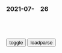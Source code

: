 ### 2021-07-　26

```note
```

<table id="tbc" style="white-space:pre">
</table>
<button onclick="toggleb()">toggle</button>
<button onclick="loadparse()">loadparse</button>
<br>
<!-- 🌸<br>🍅-　-🍑<hr>🍀 --> <textarea rows="30" cols="100" style="display: none" id="tar">

`马克思被黑得最惨的一次`

现在被人黑的最惨的作家是谁？
https://www.zhihu.com/question/383273826

m橘子给你
　马克思
2 人赞同了该回答

声明：关于马克思主义学院被黑事件的最终目的
https://tieba.baidu.com/p/2422065216

先看简介】“爱玩游戏”就是“卖g贼”？这可能是爱g被黑得最惨的一次
https://www.bilibili.com/video/av12078514

谢f：z美关系陷入僵局根本原因在于美g一些人把zg当作“假想敌
https://baijiahao.baidu.com/s?id=1706323468821017024&wfr=spider&for=pc

想通过树立zg这个“假想敌”，重新点燃gj目标感，通过妖魔化zg，转移美mz对g内z治、经济、sh的不满，把美国内深层次结构性矛盾甩锅到zg身上。

美方动辄拿z方说事，好像不扯上zg，都不会说话做事了。

https://m.weibo.cn/status/KpDKkAirY
z非鱼丶丶-
　y视的新闻天天报美g，干脆叫美利坚新闻好了

632米高上海中心大厦，内部阻尼器发生明显摆动，专家：2米是极限
https://new.qq.com/rain/a/20210725A0620D00

u2198
　补课的崩了，眼科的崩了，白酒的崩了，医美也崩了。。。。还有什么？
网友的神逻辑是：小孩不用补课，视力变好了，孩子放学就在家里，妈妈没时间去搞医美，爸爸没时间去喝酒。喝不了酒就没有动力炒股了，于是崩了。

禁止“拍照搜题”，保护学生独立思考能力
https://baijiahao.baidu.com/s?id=1706304854488422830&wfr=spider&for=pc

丁l：大多数zg学生不具备独立思考能力
https://baijiahao.baidu.com/s?id=1703240127640665102&wfr=spider&for=pc

大多数人在创新的时候懒于独立思考，或不敢标新立异，为天下先，而盲目从众，一切随大流，说明他们存在（从众型思维障碍）障碍
https://www.asklib.com/view/f947c1359808.html

独立思考的能力，究竟有多么重要
https://baijiahao.baidu.com/s?id=1705953394636360365&wfr=spider&for=pc

https://pics3.baidu.com/feed/023b5bb5c9ea15ced0ebdb663bfaedfb3b87b25f.jpeg?token=12f82b2a2f4fb636a2a0bc1b6a7e9f33

《乌合之众》
大多数人都是懒于独立思考的。

某些直播平台为了骗取用户打赏，会在直播开始时自动匹配若干机器人混充“人头”进入房间，虚刷礼物数据，制造出繁荣热烈的假象，吸引“昏头昏脑”的用户掏钱打赏。

直播间里，除了我，都是机器人。

群众没有真正渴求过真理，面对那些不合口味的证据，他们会充耳不闻…凡是能向他们提供幻觉的，都可以很容易地成为他们的主人；凡是让他们幻灭的，都会成为他们的牺牲品。——《乌合之众》

只要放大图片仔细辨认，或是查找相关食品营养常识，便能发现端倪。但绝大多数人直接扔掉了自己的大脑，跟着大部队一路狂奔，任由这个世界的“信息”来蚕食自己。

不会独立思考，这一点，人们即使意识到了，也仍然会食髓知味，就像“上瘾”一样无法摆脱。

亏损2.2亿h星尔克捐5千万，得到网友“疯狂回报”：我要野性消费
https://new.qq.com/omn/20210726/20210726A0258D00.html

200万网友“野性消费”！h星尔克仓库爆单，24小时内销售额破2亿
https://www.163.com/dy/article/GFN86LLD055218H2.html

理性消费？不！我们就要野性消费
https://baijiahao.baidu.com/s?id=1706230198488273288&wfr=spider&for=pc

这场“野性消费”的背后，是zg人骨子里的温良
https://www.sohu.com/a/479533493_121123852

野性消费”能否撑起g货之光
https://baijiahao.baidu.com/s?id=1706302327881685907&wfr=spider&for=pc

吴亦f、鸿星尔k，与资本的败局
https://www.bilibili.com/video/BV19P4y147x8

明星只是资本手中的傀儡，是幕后大佬推上前台的赚钱工具。

在资本市场割韭菜比拍戏来钱快多了。

zg的市场早就过了割韭菜吹牛逼的时代，观众的审美趣味上来了，话语q更大了，没那么容易被骗了。

2020年的关重他们气的不是付费，他们气的是我付费了，你就给我看这一坨屎。
自吹尬演，早就过时了。
现在是谁行谁上的时代。

被q力蒙上猪油的资本，和意识到时代变了的资本。

董明珠：我没有，我就是上班干活。

过去已经过去，水能载舟亦能覆舟。妄想偷天换日，只能一败涂地,顺应m心所向，方式康庄大道。

藏 狐 怎 么 叫
https://www.bilibili.com/video/BV1vK4y1g756/

DNA量子纠缠

黄鸭兄】用理性压抑感受，有问题吗？谈《荒原狼
https://www.bilibili.com/video/BV1s64y1t7pc

弹幕：理性无法得到满足就会陷入疯狂

当时德gmz主义情绪高涨，黑塞却在报纸上发表了一篇反z的文章。马上反战的黑塞变成了全m公敌，收到了报纸上连篇累牍地攻击。

市m阶j的生活是精致的自利，是一种懦弱的，温吞的，平庸的妥协。

弹幕：我不知道理性是否存在于sh中的大部分，我只希望那小部分人及离群者会有理性，这样人就不至于灭亡

生存空间论在德g甚嚣尘上，后来变成了纳粹的g方意s形态。

弹幕：一辈子都在加建城墙  在大水决堤之前

弗洛伊德，文明及其不满。
文明虽然压制了人的攻击性，但理性和秩序就本身就是文明独有的暴力，只有在文明社会里，才会储蓄爱你强迫症，抑郁症这样的神经症。
同时暴力不会因为压制而消失，而是会像所有被压制的欲望一样，进入潜意识。进攻性总会通过这样或者那样的方式表达出来。

文明的野蛮，比野蛮更野蛮。理性的恶并不比粗野的恶有一丝的减少。

亚里士多德在《z治学》中写到：离群索居者不是野兽，便是神灵。
https://www.zhihu.com/question/20649521

黄鸭兄】马克思：关于我为什么要骂人这件事的解释
https://www.bilibili.com/video/BV1Tv411p7d8

天天高一些反体z的东西，把杂志社搞到关门。
最大的爱好是去一些知名up主的热门视频下面，发表一些抬杠的弹幕。

弹幕：质疑q威质疑一切

作为一个德g人，同时作为一个经济学家，我要反对这一双重错误。

马克思对于不经思索的行动尤为警惕。

批判会吞噬所有存在的一切，等到一切都不存在的时候，它会吞掉自己。

25岁的马克思指出了对于未来的迷茫，其实来自于自己对现实批判的不足。因此我们需要一种，对现存一切事物的无情批判。

批判戳破的是对事物简单认识的幻想。

批判者要强迫z治的参与者走出自己的局限，因为他们的胜利会变成他们的失败。

对于意s的改g，只可能在于让世界阐明自己的意s。让它从自己的梦中醒来，要让他自己向自己解释，自己的行动有何意义。

对意s的改g并不是增加更多的教条，而是对自己的行动形成知觉。

今天sh里有太多含义不明的某好的意念，这些现象增加了网络上的戾气，对立。但其实大部分人并不知道自己真正批判的，反对的是什么。

从错误的意s中解放出来才是批判的真意。

理想主义并不仅仅是有一个梦想那么简单。
理想主义者比所有人都有更大的责任去认知世界，去搞清楚所有别人都可以有借口逃避的复杂逻辑。因为实现理想要想象未来，还要脚踏实地。

黄鸭兄】为什么每个人都在抱怨内卷，但又看不到出路?（谈内卷1/4
https://www.bilibili.com/video/BV1GV41147tP

走出内卷思维的第一步，是提升自己的认知，把单线条的思维升级为多线条的思维，是一件痛苦但是必要的事情。人是不习惯这样思考的，总想要有一个简单直接的答案。

伟大的头脑
　可以同时包容相互矛盾的观点，并且可以承受生命虚无的真相。

黄鸭兄】成功是“不幸福小孩”的特q（谈教育2
https://www.bilibili.com/video/BV1pM4y1K7tr

从人生尺度上看，你能拥有最奢侈的东西是什么？（奢侈品批判第3期
https://www.bilibili.com/video/BV1Yt4y1S7Wd

关于美g的“m主神话”，从来没有人告诉过你的历史
https://www.bilibili.com/video/BV1sD4y1R7z3

汉密尔顿：混乱易变的平m几乎从不做出正确的判断和决定。

第一次在史料中接触到这些真实历史信息的时候，我不由得陷入了深思。

弹幕：美g建g时打的是g和的旗号

在未来，大部分的rm不仅没有土地，而且没有任何财产。
他们可能会结合在一起。
如果是这样，财产q和gz自y都会在他们的手上岌岌可危。

弹幕：全世界无产者们，联合起来

历史上著名m主z体雅典，在历史上被m粹z治家操控，最后好战而亡的先例，让美gg父非常提防暴mzf。

美g是一个g和g而不是一个m主g，所谓g和主义的基本意思是主q在m，与君q神授的世袭制形成了对此。

弹幕：我们也是g和g
弹幕：很多人都不知道美g是g和g。

杰里米·伯尔纳普：我们的原则是zf来自于rm，但我们应该让rm懂得，他们没有能力管理好自己。

希特勒是被m选上台的，自ym主制中的自y两字，是必须作出的区分。

大清都亡了。
弹幕：满满的求生欲

詹姆斯·麦迪逊：必须用雄心来制衡雄心。

特朗普作为一个gj的最高l导人，公然在总统辩论里面说，自己比香蕉水，是可以说得出口的。

弹幕：不相互制约，就可能产生贪污
弹幕：谁TM想交s

一个霸凌者告诉被霸凌的人，抗议可以，但不要动手。在美g，大家默认了游戏规则是至高无上的。这就决定了美g别压迫的人，得到的最好结果不是解放，而是制衡。

马克思
人并没有被从宗教中解放出来，他获得了宗教自由。
他并没有被从财产中解放出来，他获得了拥有财产的自由。
人并没有被从生意的自私自利中解放出来，他获得了做生意的自由。
《论犹太人的问题》

我们想要自由，但是很少有人问从什么枷锁里来的自由？自私的自由不是自由，因为它并没有去掉构成我们生活的一是枷锁，以及物质枷锁。如果我们不知道真正的枷锁，那我们只会多的虚假的自由。

就像美g的黑人和底层一样，他们希望解放，但他们会晤拳头的对象只是空气。

弹幕：黑人不敢动资本家，只敢对贫民阶级吆五喝六
弹幕：求生欲哈哈哈哈
弹幕：画饼
弹幕：幻想生活
弹幕：求  生   欲
弹幕：五年内放开引进外资到资本项目的限制更是倒退。

cz社提醒：必须喝白开水
https://baijiahao.baidu.com/s?id=1706240240677568434&wfr=spider&for=pc

　ianman510
　美g有仇的几个gj都是低风险

河南暴雨后一养殖场猪躺了一地，主人：无一伤亡，全在睡觉
https://new.qq.com/omn/20210725/20210725V08ZCR00.html

陈经：对校外培训行使“sh主义铁拳”，能否终结教育内卷
https://baijiahao.baidu.com/s?id=1706306111610320267&wfr=spider&for=pc

9个小时慢直播，美领馆先尝了一记sh主义铁拳
https://www.sohu.com/a/409627675_410899

21+24+25+23，CBA旧将让NBA尝一尝sh主义铁拳
https://baijiahao.baidu.com/s?id=1597410707061578171&wfr=spider&for=pc

z美高官会谈今天将在天津举行，专家：zg用美g套路对付美g，释放两个信号
https://baijiahao.baidu.com/s?id=1706299726798381635&wfr=spider&for=pc

</textarea> <!-- 🍀<br>🍑-　-🍅<hr>🌸 -->

```tip
```

<script src="https://cdn.jsdelivr.net/npm/jquery@3.5.1/dist/jquery.min.js"></script>

<link rel="stylesheet" href="https://cdn.jsdelivr.net/gh/fancyapps/fancybox@3.5.7/dist/jquery.fancybox.min.css" />
<script src="https://cdn.jsdelivr.net/gh/fancyapps/fancybox@3.5.7/dist/jquery.fancybox.min.js"></script>

<script type="text/javascript">

var __urlRegex = /(\b(https?|ftp|file):\/\/[-A-Z0-9+&@#\/%?=~_|!:,.;]*[-A-Z0-9+&@#\/%=~_|])/ig;
var __imgRegex = /\.(?:jpe?g|gif|png)$/i;

loadparse();

function parseURL($string){

    var exp = __urlRegex;
    return $string.replace(exp,function(match){
            __imgRegex.lastIndex=0;
            if(__imgRegex.test(match)){
                return '<a data-fancybox="gallery" href="' + match.replace("/p=700", "")
                 + '"><img src="' + match.replace("/p=700", "/p=160x200")+'" width="64"></a>';
            }
            else{
                return '<a href="' + match + '" target="_blank">' + match + '</a>';
            }
        }
    );
}

function loadparse() {
  tbc.innerHTML = parseURL(tar.value);
}

function toggleb() {
  var x = document.getElementById("tar");
  if (x.style.display === "none") {
    x.style.display = "";
  } else {
    x.style.display = "none";
  }
}

</script>
